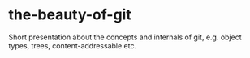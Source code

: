 # the-beauty-of-git
Short presentation about the concepts and internals of git, e.g. object types, trees, content-addressable etc.
